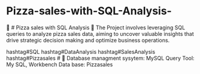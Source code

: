 # Pizza-sales-with-SQL-Analysis-
🚀 # Pizza sales with SQL Analysis 🍕 
 The Project involves leveraging SQL queries to analyze pizza sales data, aiming to uncover valuable insights that drive strategic decision making and optimize business operations.

hashtag#SQL hashtag#DataAnalysis hashtag#SalesAnalysis hashtag#Pizzasales # 🍕 
Database managment sysytem: MySQL
Query Tool: My SQL, Workbench
Data base: Pizzasales
